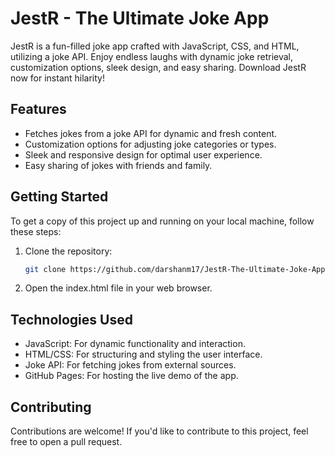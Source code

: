 # JestR - The Ultimate Joke App

JestR is a fun-filled joke app crafted with JavaScript, CSS, and HTML, utilizing a joke API. Enjoy endless laughs with dynamic joke retrieval, customization options, sleek design, and easy sharing. Download JestR now for instant hilarity!

## Features
- Fetches jokes from a joke API for dynamic and fresh content.
- Customization options for adjusting joke categories or types.
- Sleek and responsive design for optimal user experience.
- Easy sharing of jokes with friends and family.

## Getting Started
To get a copy of this project up and running on your local machine, follow these steps:

1. Clone the repository:

   ```bash
   git clone https://github.com/darshanm17/JestR-The-Ultimate-Joke-App.git
   
2. Open the index.html file in your web browser.


## Technologies Used
- JavaScript: For dynamic functionality and interaction.
- HTML/CSS: For structuring and styling the user interface.
- Joke API: For fetching jokes from external sources.
- GitHub Pages: For hosting the live demo of the app.


## Contributing
Contributions are welcome! If you'd like to contribute to this project, feel free to open a pull request.
